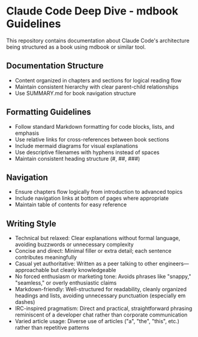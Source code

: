 # Claude Code Deep Dive - mdbook Guidelines

This repository contains documentation about Claude Code's architecture being structured as a book using mdbook or similar tool.

## Documentation Structure
- Content organized in chapters and sections for logical reading flow
- Maintain consistent hierarchy with clear parent-child relationships
- Use SUMMARY.md for book navigation structure

## Formatting Guidelines
- Follow standard Markdown formatting for code blocks, lists, and emphasis
- Use relative links for cross-references between book sections
- Include mermaid diagrams for visual explanations
- Use descriptive filenames with hyphens instead of spaces
- Maintain consistent heading structure (#, ##, ###)

## Navigation
- Ensure chapters flow logically from introduction to advanced topics
- Include navigation links at bottom of pages where appropriate
- Maintain table of contents for easy reference

## Writing Style
- Technical but relaxed: Clear explanations without formal language, avoiding buzzwords or unnecessary complexity
- Concise and direct: Minimal filler or extra detail; each sentence contributes meaningfully
- Casual yet authoritative: Written as a peer talking to other engineers—approachable but clearly knowledgeable
- No forced enthusiasm or marketing tone: Avoids phrases like "snappy," "seamless," or overly enthusiastic claims
- Markdown-friendly: Well-structured for readability, cleanly organized headings and lists, avoiding unnecessary punctuation (especially em dashes)
- IRC-inspired pragmatism: Direct and practical, straightforward phrasing reminiscent of a developer chat rather than corporate communication
- Varied article usage: Diverse use of articles ("a", "the", "this", etc.) rather than repetitive patterns